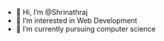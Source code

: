 - 👋 Hi, I’m @Shrinathraj
- 👀 I’m interested in Web Development 
- 🌱 I’m currently pursuing computer science 
  
<!---
Shrinathraj/Shrinathraj is a ✨ special ✨ repository because its `README.md` (this file) appears on your GitHub profile.
You can click the Preview link to take a look at your changes.
--->
